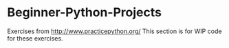 # Beginner-Python-Projects
Exercises from http://www.practicepython.org/
This section is for WIP code for these exercises.
